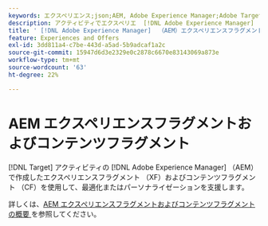 ```yaml
---
keywords: エクスペリエンス;json;AEM, Adobe Experience Manager;Adobe Target へのエクスポート;エクスペリエンスフラグメント;フラグメント;XF
description: アクティビティでエクスペリエ  [!DNL Adobe Experience Manager]  スフラグメントを使用する方法  [!DNL Adobe Target]  説明します。
title: ' [!DNL Adobe Experience Manager]  （AEM）エクスペリエンスフラグメントの使用方法？'
feature: Experiences and Offers
exl-id: 3dd811a4-c7be-443d-a5ad-5b9adcaf1a2c
source-git-commit: 15947d6d3e2329e0c2878c6670e83143069a873e
workflow-type: tm+mt
source-wordcount: '63'
ht-degree: 22%

---
```


# AEM エクスペリエンスフラグメントおよびコンテンツフラグメント

[!DNL Target] アクティビティの [!DNL Adobe Experience Manager] （AEM）で作成したエクスペリエンスフラグメント （XF）およびコンテンツフラグメント （CF）を使用して、最適化またはパーソナライゼーションを支援します。

詳しくは、[AEM エクスペリエンスフラグメントおよびコンテンツフラグメントの概要 ](/help/main/c-integrating-target-with-mac/aem/aem-experience-and-content-fragments.md) を参照してください。